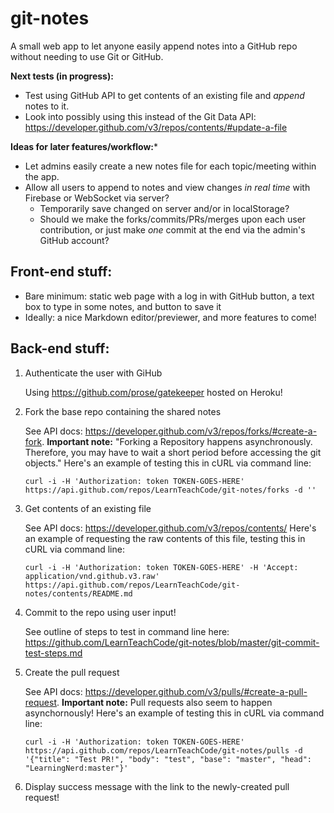 # git-notes
A small web app to let anyone easily append notes into a GitHub repo without needing to use Git or GitHub.

**Next tests (in progress):**
- Test using GitHub API to get contents of an existing file and *append* notes to it.
- Look into possibly using this instead of the Git Data API: https://developer.github.com/v3/repos/contents/#update-a-file

**Ideas for later features/workflow:***
- Let admins easily create a new notes file for each topic/meeting within the app.
- Allow all users to append to notes and view changes *in real time* with Firebase or WebSocket via server?
   - Temporarily save changed on server and/or in localStorage?
   - Should we make the forks/commits/PRs/merges upon each user contribution, or just make *one* commit at the end via the admin's GitHub account?

## Front-end stuff:
- Bare minimum: static web page with a log in with GitHub button, a text box to type in some notes, and button to save it
- Ideally: a nice Markdown editor/previewer, and more features to come!

## Back-end stuff:

1. Authenticate the user with GiHub

   Using https://github.com/prose/gatekeeper hosted on Heroku!

2. Fork the base repo containing the shared notes

   See API docs: https://developer.github.com/v3/repos/forks/#create-a-fork. **Important note:** "Forking a Repository happens asynchronously. Therefore, you may have to wait a short period before accessing the git objects." Here's an example of testing this in cURL via command line:
   
   ```
   curl -i -H 'Authorization: token TOKEN-GOES-HERE' https://api.github.com/repos/LearnTeachCode/git-notes/forks -d ''
   ```
3. Get contents of an existing file

   See API docs: https://developer.github.com/v3/repos/contents/ Here's an example of requesting the raw contents of this file, testing this in cURL via command line:
   
   ```
   curl -i -H 'Authorization: token TOKEN-GOES-HERE' -H 'Accept: application/vnd.github.v3.raw' https://api.github.com/repos/LearnTeachCode/git-notes/contents/README.md
   ```

4. Commit to the repo using user input!

   See outline of steps to test in command line here: https://github.com/LearnTeachCode/git-notes/blob/master/git-commit-test-steps.md

5. Create the pull request

   See API docs: https://developer.github.com/v3/pulls/#create-a-pull-request. **Important note:** Pull requests also seem to happen asynchornously! Here's an example of testing this in cURL via command line:
   
   ```
   curl -i -H 'Authorization: token TOKEN-GOES-HERE' https://api.github.com/repos/LearnTeachCode/git-notes/pulls -d '{"title": "Test PR!", "body": "test", "base": "master", "head": "LearningNerd:master"}'
   ```

6. Display success message with the link to the newly-created pull request!
